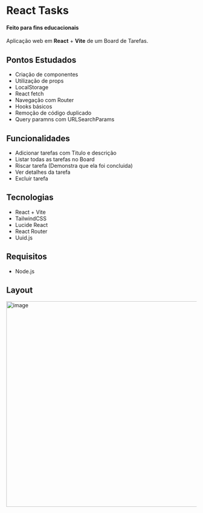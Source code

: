 # React Tasks
#### Feito para fins educacionais
Aplicação web em **React** + **Vite** de um Board de Tarefas. 

## Pontos Estudados
- Criação de componentes
- Utilização de props
- LocalStorage
- React fetch
- Navegação com Router
- Hooks básicos
- Remoção de código duplicado
- Query paramns com URLSearchParams

##  Funcionalidades
- Adicionar tarefas com Titulo e descrição
- Listar todas as tarefas no Board
- Riscar tarefa (Demonstra que ela foi concluida)
- Ver detalhes da tarefa
- Excluir tarefa


## Tecnologias
- React + Vite
- TailwindCSS
- Lucide React
- React Router
- Uuid.js

## Requisitos
- Node.js

## Layout
<img width="736" height="545" alt="image" src="https://github.com/user-attachments/assets/7457b515-f144-4aa1-9a12-f94f4fab4e78" />
